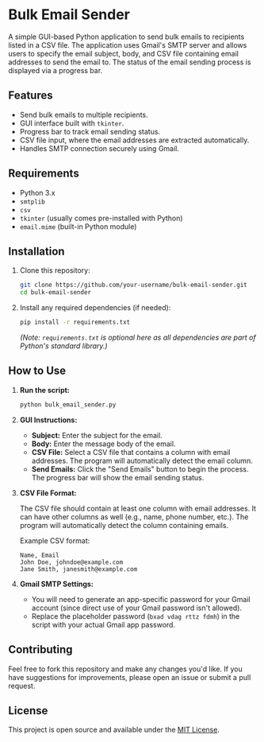 
# Bulk Email Sender

A simple GUI-based Python application to send bulk emails to recipients listed in a CSV file. The application uses Gmail's SMTP server and allows users to specify the email subject, body, and CSV file containing email addresses to send the email to. The status of the email sending process is displayed via a progress bar.

## Features

- Send bulk emails to multiple recipients.
- GUI interface built with `tkinter`.
- Progress bar to track email sending status.
- CSV file input, where the email addresses are extracted automatically.
- Handles SMTP connection securely using Gmail.

## Requirements

- Python 3.x
- `smtplib`
- `csv`
- `tkinter` (usually comes pre-installed with Python)
- `email.mime` (built-in Python module)

## Installation

1. Clone this repository:

   ```bash
   git clone https://github.com/your-username/bulk-email-sender.git
   cd bulk-email-sender
   ```

2. Install any required dependencies (if needed):

   ```bash
   pip install -r requirements.txt
   ```

   *(Note: `requirements.txt` is optional here as all dependencies are part of Python's standard library.)*

## How to Use

1. **Run the script:**

   ```bash
   python bulk_email_sender.py
   ```

2. **GUI Instructions:**

   - **Subject:** Enter the subject for the email.
   - **Body:** Enter the message body of the email.
   - **CSV File:** Select a CSV file that contains a column with email addresses. The program will automatically detect the email column.
   - **Send Emails:** Click the "Send Emails" button to begin the process. The progress bar will show the email sending status.

3. **CSV File Format:**

   The CSV file should contain at least one column with email addresses. It can have other columns as well (e.g., name, phone number, etc.). The program will automatically detect the column containing emails.

   Example CSV format:

   ```
   Name, Email
   John Doe, johndoe@example.com
   Jane Smith, janesmith@example.com
   ```

4. **Gmail SMTP Settings:**

   - You will need to generate an app-specific password for your Gmail account (since direct use of your Gmail password isn't allowed).
   - Replace the placeholder password (`bxad vdag rttz fdmh`) in the script with your actual Gmail app password.

## Contributing

Feel free to fork this repository and make any changes you'd like. If you have suggestions for improvements, please open an issue or submit a pull request.

## License

This project is open source and available under the [MIT License](LICENSE).

